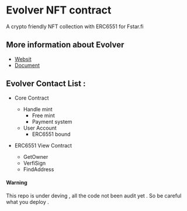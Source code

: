 # Evolver NFT contract

A crypto friendly NFT collection with ERC6551 for Fstar.fi

## More information about Evolver
- [Websit](https://fstar.fi/)
- [Document](https://docs.fstar.fi/fstar.fi/basics/what-is-fstar.fi)

## Evolver Contact List :
- Core Contract
    - Handle mint
        - Free mint
        - Payment system
    - User Account 
        - ERC6551 bound

- ERC6551 View Contract
    - GetOwner
    - VerfiSign
    - FindAddress

#### Warning

This repo is under deving , all the code not been audit yet . So be careful what you deploy .